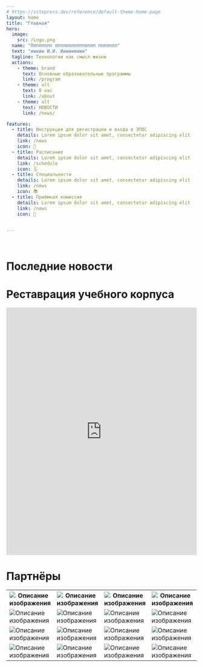 ```yaml
---
# https://vitepress.dev/reference/default-theme-home-page
layout: home
title: "Главная"
hero:
  image:
    src: /Logo.png
  name: "Пппппппп ппппппппппппппп ппппппп"
  text: "иииии И.И. Иииииииии"
  tagline: Технологии как смысл жизни
  actions:
    - theme: brand
      text: Основные образовательные программы
      link: /program
    - theme: alt
      text: О нас
      link: /about
    - theme: alt
      text: НОВОСТИ
      link: /news/

features:
  - title: Инструкция для регистрации и входа в ЭПОС
    details: Lorem ipsum dolor sit amet, consectetur adipiscing elit
    link: /news
    icon: 🧸
  - title: Расписание
    details: Lorem ipsum dolor sit amet, consectetur adipiscing elit
    link: /schedule
    icon: 🗓️
  - title: Специальности
    details: Lorem ipsum dolor sit amet, consectetur adipiscing elit
    link: /news
    icon: 📚
  - title: Приёмная комиссия
    details: Lorem ipsum dolor sit amet, consectetur adipiscing elit
    link: /news
    icon: 🏢 

    
---
```


<style>
  :root {
    --vp-home-hero-tagline-font-size: 30px;
    --vp-home-hero-text-font-size: 50px;
    --vp-home-hero-name-font-size: 67px;
    --vp-home-hero-name-color: transparent;
    --vp-home-hero-name-background: -webkit-linear-gradient(
      120deg,#bd34fe,#41d1ff
    );
  }

  .VPHero .name {
    font-size: var(--vp-home-hero-name-font-size) !important;
  }

  .VPHero .text {
    font-size: var(--vp-home-hero-text-font-size) !important;
  }

  .VPHero .tagline {
    font-size: var(--vp-home-hero-tagline-font-size) !important;
  }

  /* Мобильные стили */
  @media (max-width: 768px) {
    :root {
      --vp-home-hero-tagline-font-size: 20px;
      --vp-home-hero-text-font-size: 32px;
      --vp-home-hero-name-font-size: 42px;
    }
    
    .VPHero .name,
    .VPHero .text,
    .VPHero .tagline {
      text-align: center;
    }
    
    .VPHero .actions {
      justify-content: center;
    }
  }

  /* Очень маленькие экраны */
  @media (max-width: 480px) {
    :root {
      --vp-home-hero-tagline-font-size: 18px;
      --vp-home-hero-text-font-size: 28px;
      --vp-home-hero-name-font-size: 36px;
    }
  }
</style>

<br>

# Последние новости
<script setup>
import NewsTest from './components/NewsIndex.vue'
</script>

<NewsTest />

# Реставрация учебного корпуса

<!--<video controls="controls" src="https://rutube.ru/video/a63678e827b848e826d8160d2255fb5a/?r=plwd"></video>-->
<iframe
  width=100%
  height="655"
  src="https://rutube.ru/play/embed/a63678e827b848e826d8160d2255fb5a"
  frameBorder="0"
  allow="clipboard-write; autoplay"
  allowFullScreen
></iframe>
    

<br>

# Партнёры

<table>
    <tr style="background-color:rgb(255, 255, 255);">
        <th style="width: 16.6%; background-color:rgb(255, 255, 255);"><img src="https://ppkslavyanova.ru/wp-content/uploads/2025/03/motovoliha.png" alt="Описание изображения"></th>
        <th style="width: 16.6%; background-color:rgb(255, 255, 255);"><img src="https://ppkslavyanova.ru/wp-content/uploads/2025/03/elcam_neftemash.png" alt="Описание изображения"></th>
        <th style="width: 16.6%; background-color:rgb(255, 255, 255);"><img src="https://ppkslavyanova.ru/wp-content/uploads/2025/03/asoik.png" alt="Описание изображения"></th>
        <th style="width: 16.6%; background-color:rgb(255, 255, 255);"><img src="https://ppkslavyanova.ru/wp-content/uploads/2025/03/galopolimer.png" alt="Описание изображения"></th>
        <th style="width: 16.6%; background-color:rgb(255, 255, 255);"><img src="https://ppkslavyanova.ru/wp-content/uploads/2025/03/ekskurs.jpg" alt="Описание изображения"></th>
        <th style="width: 16.6%; background-color:rgb(255, 255, 255);"><img src="https://ppkslavyanova.ru/wp-content/uploads/2025/03/%D0%B3%D0%B0%D0%BB%D0%BE%D0%BF%D0%BE%D0%BB%D0%B8%D0%BC%D0%B5%D1%80.webp" alt="Описание изображения"></th>
    </tr>
    <tr style="background-color:rgb(255, 255, 255);">
        <td><img src="https://ppkslavyanova.ru/wp-content/uploads/2025/03/stroi_ural.png" alt="Описание изображения"></td>
        <td><img src="https://ppkslavyanova.ru/wp-content/uploads/2025/03/torgmash.png" alt="Описание изображения"></td>
        <td><img src="https://ppkslavyanova.ru/wp-content/uploads/2025/03/promoil.png" alt="Описание изображения"></td>
        <td><img src="https://ppkslavyanova.ru/wp-content/uploads/2025/03/pcbk.png" alt="Описание изображения"></td>
        <td><img src="https://ppkslavyanova.ru/wp-content/uploads/2025/03/ertelecom-2048x335.png" alt="Описание изображения"></td>
        <td><img src="https://ppkslavyanova.ru/wp-content/uploads/2025/03/%D0%A2-%D0%BF%D0%BB%D1%8E%D1%81.png" alt="Описание изображения"></td>
    </tr>
    <tr style="background-color:rgb(255, 255, 255);">
        <td><img src="https://ppkslavyanova.ru/wp-content/uploads/2025/03/kama_sud.png" alt="Описание изображения"></td>
        <td><img src="https://ppkslavyanova.ru/wp-content/uploads/2025/03/Novomet-group-logo-2048x563.png" alt="Описание изображения"></td>
        <td><img src="https://ppkslavyanova.ru/wp-content/uploads/2025/03/peremena-perm_logo_blue.png" alt="Описание изображения"></td>
        <td><img src="https://ppkslavyanova.ru/wp-content/uploads/2025/03/iscra.png" alt="Описание изображения"></td>
        <td><img src="https://ppkslavyanova.ru/wp-content/uploads/2025/03/proton.png" alt="Описание изображения"></td>
        <td><img src="https://ppkslavyanova.ru/wp-content/uploads/2025/03/%D0%9A%D0%B5%D0%B4%D1%80%D0%BE%D0%BD.svg" alt="Описание изображения"></td>
    </tr>
    <tr style="background-color:rgb(255, 255, 255);">
        <td><img src="https://ppkslavyanova.ru/wp-content/uploads/2025/03/sinergiya.png" alt="Описание изображения"></td>
        <td><img src="https://ppkslavyanova.ru/wp-content/uploads/2025/03/%D0%9C%D0%B0%D1%88%D0%B8%D0%BD%D0%BE%D1%81%D1%82%D1%80%D0%BE%D0%B8%D1%82%D0%B5%D0%BB%D1%8C.svg" alt="Описание изображения"></td>
        <td><img src="https://ppkslavyanova.ru/wp-content/uploads/2025/03/%D0%A1%D0%9A%D0%91.webp" alt="Описание изображения"></td>
        <td><img src="https://ppkslavyanova.ru/wp-content/uploads/2025/03/sayac.png" alt="Описание изображения"></td>
        <td><img src="https://ppkslavyanova.ru/wp-content/uploads/2025/03/%D0%9E%D0%B4%D0%BA-%D0%9F%D0%9C.webp" alt="Описание изображения"></td>
        <td><img src="https://ppkslavyanova.ru/wp-content/uploads/2025/03/%D0%AD%D0%B4%D0%BD%D0%B0.webp" alt="Описание изображения"></td>
    </tr>
</table>
